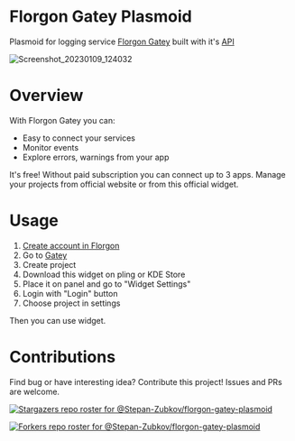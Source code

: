 # Florgon Gatey Plasmoid

Plasmoid for logging service [Florgon Gatey](https://gatey.florgon.space/) built with it's [API](https://gatey.florgon.space/dev/api)

![Screenshot_20230109_124032](https://user-images.githubusercontent.com/83695097/211279273-06226088-d657-42e3-9bd5-48d9145e2b05.png)


# Overview

With Florgon Gatey you can:

- Easy to connect your services
- Monitor events
- Explore errors, warnings from your app

It's free! Without paid subscription you can connect up to 3 apps. Manage your projects from official website or from this official widget.

# Usage

1. [Create account in Florgon](https://florgon.space/oauth/authorize?client_id=1&state=&redirect_uri=https://florgon.space/oauth/callback&scope=email,edit,sessions,security,admin,oauth_clients&response_type=token)
2. Go to [Gatey](https://gatey.florgon.space/)
3. Create project
4. Download this widget on pling or KDE Store
5. Place it on panel and go to "Widget Settings"
6. Login with "Login" button
7. Choose project in settings

Then you can use widget. 

# Contributions

Find bug or have interesting idea? Contribute this project! Issues and PRs are welcome.

[![Stargazers repo roster for @Stepan-Zubkov/florgon-gatey-plasmoid](https://reporoster.com/stars/Stepan-Zubkov/florgon-gatey-plasmoid)](https://github.com/Stepan-Zubkov/florgon-gatey-plasmoid/stargazers)

[![Forkers repo roster for @Stepan-Zubkov/florgon-gatey-plasmoid](https://reporoster.com/forks/Stepan-Zubkov/florgon-gatey-plasmoid)](https://github.com/Stepan-Zubkov/florgon-gatey-plasmoid/network/members)
